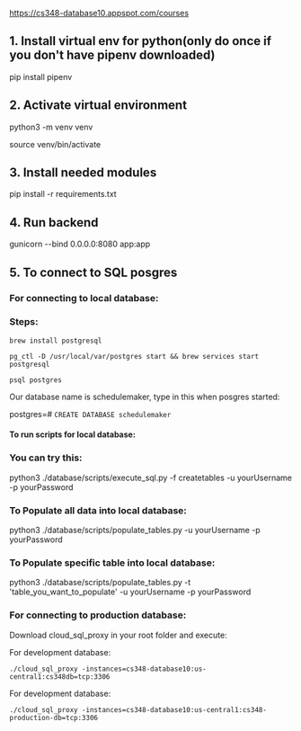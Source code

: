 https://cs348-database10.appspot.com/courses


## 1. Install virtual env for python(only do once if you don't have pipenv downloaded)
pip install pipenv

## 2. Activate virtual environment
python3 -m venv venv

source venv/bin/activate

## 3. Install needed modules
pip install -r requirements.txt

## 4. Run backend
gunicorn --bind 0.0.0.0:8080 app:app


## 5. To connect to SQL posgres
### For connecting to local database:

### Steps: 
`brew install postgresql`

`pg_ctl -D /usr/local/var/postgres start && brew services start postgresql`

`psql postgres`

Our database name is schedulemaker, type in this when posgres started:

postgres=# `CREATE DATABASE schedulemaker`


#### To run scripts for local database:

### You can try this:
python3 ./database/scripts/execute_sql.py -f createtables -u yourUsername -p yourPassword

### To Populate all data into local database:
python3 ./database/scripts/populate_tables.py -u yourUsername -p yourPassword

### To Populate specific table into local database:
python3 ./database/scripts/populate_tables.py -t 'table_you_want_to_populate' -u yourUsername -p yourPassword


### For connecting to production database:
Download cloud_sql_proxy in your root folder and execute:

For development database:

`./cloud_sql_proxy -instances=cs348-database10:us-central1:cs348db=tcp:3306`

For development database:

`./cloud_sql_proxy -instances=cs348-database10:us-central1:cs348-production-db=tcp:3306`

